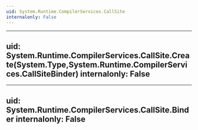 ```yaml
---
uid: System.Runtime.CompilerServices.CallSite
internalonly: False
---
```


---
uid: System.Runtime.CompilerServices.CallSite.Create(System.Type,System.Runtime.CompilerServices.CallSiteBinder)
internalonly: False
---

---
uid: System.Runtime.CompilerServices.CallSite.Binder
internalonly: False
---

